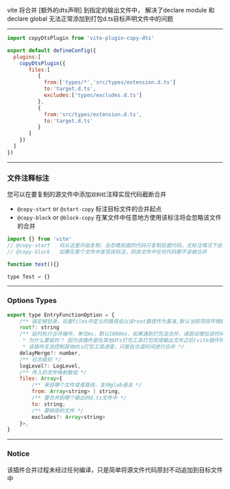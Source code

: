 vite 将合并 [额外的dts声明] 到指定的输出文件中，
解决了declare module 和 declare global 
无法正常添加到打包d.ts目标声明文件中的问题   

---
```javascript
import copyDtsPlugin from 'vite-plugin-copy-dts'

export default defineConfig({
  plugins:[
    copyDtsPlugin({
       files:[
          {
            from:['types/*','src/types/extension.d.ts']
            to:'target.d.ts',
            excludes:['types/excludes.d.ts']
          },
          {
            from:'src/types/extension.d.ts',
            to:'target.d.ts'
          }
       ]
    })
  ]
})

```
---

### 文件注释标注

您可以在要复制的源文件中添加`双斜杠`注释实现代码截断合并

- `@copy-start` or `@start-copy` 标注目标文件的合并起点
- `@copy-block` or `@block-copy` 在某文件中任意地方使用该标注将会忽略该文件的合并

```javascript
import {} from 'vite'
// @copy-start   将从这里开始复制，会忽略前面的代码只复制后面代码，无标注情况下会全部复制
// @copy-block   如果在某个文件中发现该标注，则该文件中任何代码都不会被合并

function test(){}

type Test = {}

```
--- 

### Options Types


```javascript
export type EntryFunctionOption = {
    /** 指定根目录，后面files中定义的路径会以该root路径作为基准,默认当前项目环境路径 */
    root?: string
    /** 延时执行合并操作，单位ms，默认1000ms，如果遇到打包没合并，请尝试增加该时间
     * 为什么要延时？ 因为该插件是在其他dts打包工具打包完成输出文件之后(vite插件钩子writeBundle中)进行合并的，
     * 该插件无法控制其他dts打包工具进度，只能在合适时间进行合并 */
    delayMerge?: number,
    /** 日志级别 */
    logLevel?: LogLevel,
    /** 传入的文件映射数组 */
    files: Array<{
        /** 来自哪个文件或者路径，支持glob语法 */
        from: Array<string> | string,
        /** 要合并到哪个输出的d.ts文件中 */
        to: string;
        /** 要排除的文件 */
        excludes?: Array<string>
    }>,
}
```
---
### Notice

该插件合并过程未经过任何编译，只是简单将源文件代码原封不动追加到目标文件中
